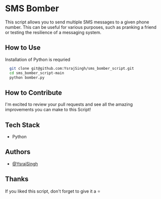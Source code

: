 # SMS Bomber

This script allows you to send multiple SMS messages to a given phone number. This can be useful for various purposes, such as pranking a friend or testing the resilience of a messaging system.

## How to Use

Installation of Python is requried

```bash
  git clone git@github.com:YsrajSingh/sms_bomber_script.git
  cd sms_bomber_script-main
  python bomber.py
```

## How to Contribute

I'm excited to review your pull requests and see all the amazing improvements you can make to this Script!

## Tech Stack

- Python

## Authors

- [@YsrajSingh](https://github.com/YsrajSingh)

## Thanks

If you liked this script, don't forget to give it a :star:
